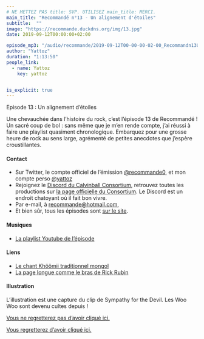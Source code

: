 ```yaml
---
# NE METTEZ PAS title: SVP. UTILISEZ main_title: MERCI.
main_title: "Recommandé n°13 - Un alignement d'étoiles"
subtitle:  ""
image: "https://recommande.duckdns.org/img/13.jpg"
date: 2019-09-12T00:00:00+02:00

episode_mp3: "/audio/recommande/2019-09-12T00-00-00-02-00_Recommandn13Unalignementdtoiles.mp3"
author: "Yattoz"
duration: "1:13:50"
people_link: 
  - name: Yattoz
    key: yattoz


is_explicit: true
---
```


<PodcastHeader/>

<!-- ECRIRE LA DESCRIPTION DE L'EPISODE SOUS CETTE LIGNE -->


 Episode 13 : Un alignement d’étoiles 

<p>Une chevauchée dans l’histoire du rock, c’est l’épisode 13 de Recommandé ! Un sacré coup de bol : sans même que je m’en rende compte, j’ai réussi à faire une playlist quasiment chronologique. Embarquez pour une grosse heure de rock au sens large, agrémenté de petites anecdotes que j’espère croustillantes.</p>

<h4>Contact</h4>

<ul>
  <li>Sur Twitter, le compte officiel de l’émission <a href="https://twitter.com/recommande0" rel="nofollow">@recommande0</a>, et mon compte perso <a href="https://twitter.com/yattoz" rel="nofollow">@yattoz</a></li>
  <li>Rejoignez le <a href="https://discord.gg/4RnA9v7" rel="nofollow">Discord du Calvinball Consortium</a>, retrouvez toutes les productions sur <a href="https://calvinballradio.wordpress.com/" rel="nofollow">la page officielle du Consortium</a>. Le Discord est un endroit chatoyant où il fait bon vivre.</li>
  <li>Par e-mail, à <a href="mailto:recommande@hotmail.com" rel="nofollow">recommande@hotmail.com</a>,</li>
  <li>Et bien sûr, tous les épisodes sont <a href="https://recommande.duckdns.org" rel="nofollow">sur le site</a>.</li>
</ul>

<h4>Musiques</h4>

<ul>
  <li><a href="https://www.youtube.com/playlist?list=PLNjXbZkItxtYWSc8_fW9phoiTehMcjbi-" rel="nofollow">La playlist Youtube de l’épisode</a></li>
</ul>

<h4>Liens</h4>

<ul>
  <li><a href="https://fr.wikipedia.org/wiki/Kh%C3%B6%C3%B6mii" rel="nofollow">Le chant Khöömii traditionnel mongol</a></li>
  <li><a href="https://fr.wikipedia.org/wiki/Rick_Rubin" rel="nofollow">La page longue comme le bras de Rick Rubin</a></li>
</ul>

<h4>Illustration</h4>

<p>L’illustration est une capture du clip de Sympathy for the Devil. Les Woo Woo sont devenu cultes depuis !</p>

<p><a href="https://www.youtube.com/watch?v=civuoU_NE38" rel="nofollow">Vous ne regretterez pas d’avoir cliqué ici.</a></p>

<p><a href="https://www.youtube.com/watch?v=cpJW58BSG68" rel="nofollow">Vous regretterez d’avoir cliqué ici.</a></p>


